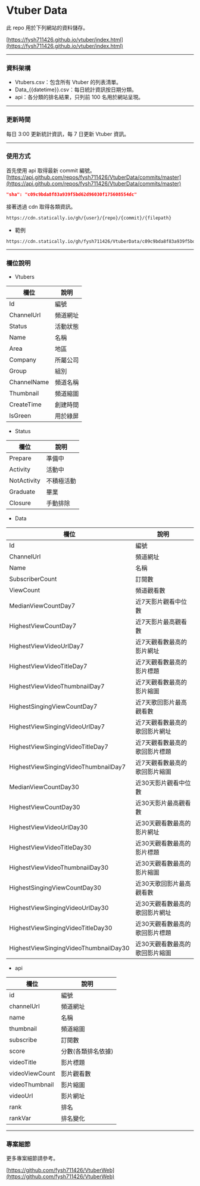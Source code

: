 # Vtuber Data  

此 repo 用於下列網站的資料儲存。  

[https://fysh711426.github.io/vtuber/index.html](https://fysh711426.github.io/vtuber/index.html)  

---  

### 資料架構  

* Vtubers.csv：包含所有 Vtuber 的列表清單。  
* Data_{{datetime}}.csv：每日統計資訊按日期分類。  
* api：各分類的排名結果，只列前 100 名用於網站呈現。  

---  

### 更新時間  

每日 3:00 更新統計資訊，每 7 日更新 Vtuber 資訊。  

---  

### 使用方式  

首先使用 api 取得最新 commit 編號。  
[https://api.github.com/repos/fysh711426/VtuberData/commits/master](https://api.github.com/repos/fysh711426/VtuberData/commits/master)  

```json
"sha": "c09c9bda8f83a939f5bd62d96030f175608554dc"
```

接著透過 cdn 取得各類資訊。  

```html
https://cdn.statically.io/gh/{user}/{repo}/{commit}/{filepath}
```

* 範例  

```html
https://cdn.statically.io/gh/fysh711426/VtuberData/c09c9bda8f83a939f5bd62d96030f175608554dc/api/subscribe_tw.json
```



---  

### 欄位說明  

* Vtubers  

欄位 | 說明  
-----|------
Id | 編號
ChannelUrl | 頻道網址	
Status | 活動狀態
Name | 名稱
Area | 地區
Company	| 所屬公司
Group | 組別
ChannelName	| 頻道名稱
Thumbnail | 頻道縮圖
CreateTime | 創建時間
IsGreen | 用於綠屏

* Status  

欄位 | 說明  
-----|------
Prepare | 準備中
Activity | 活動中
NotActivity | 不積極活動
Graduate | 畢業
Closure | 手動排除

* Data  

欄位 | 說明  
-----|------
Id | 編號
ChannelUrl | 頻道網址	
Name | 名稱
SubscriberCount | 訂閱數	
ViewCount | 頻道觀看數
MedianViewCountDay7	| 近7天影片觀看中位數
HighestViewCountDay7 | 近7天影片最高觀看數
HighestViewVideoUrlDay7	| 近7天觀看數最高的影片網址
HighestViewVideoTitleDay7 | 近7天觀看數最高的影片標題
HighestViewVideoThumbnailDay7 | 近7天觀看數最高的影片縮圖
HighestSingingViewCountDay7	| 近7天歌回影片最高觀看數
HighestViewSingingVideoUrlDay7 | 近7天觀看數最高的歌回影片網址
HighestViewSingingVideoTitleDay7 | 近7天觀看數最高的歌回影片標題
HighestViewSingingVideoThumbnailDay7 | 近7天觀看數最高的歌回影片縮圖	
MedianViewCountDay30 | 近30天影片觀看中位數
HighestViewCountDay30 | 近30天影片最高觀看數
HighestViewVideoUrlDay30 | 近30天觀看數最高的影片網址
HighestViewVideoTitleDay30 | 近30天觀看數最高的影片標題
HighestViewVideoThumbnailDay30 | 近30天觀看數最高的影片縮圖
HighestSingingViewCountDay30 | 近30天歌回影片最高觀看數
HighestViewSingingVideoUrlDay30	| 近30天觀看數最高的歌回影片網址
HighestViewSingingVideoTitleDay30 | 近30天觀看數最高的歌回影片標題
HighestViewSingingVideoThumbnailDay30 | 近30天觀看數最高的歌回影片縮圖

* api  

欄位 | 說明  
-----|------
id | 編號
channelUrl | 頻道網址
name | 名稱
thumbnail | 頻道縮圖
subscribe | 訂閱數
score | 分數(各類排名依據)
videoTitle | 影片標題
videoViewCount | 影片觀看數
videoThumbnail | 影片縮圖
videoUrl | 影片網址
rank | 排名
rankVar | 排名變化

---  

### 專案細節  

更多專案細節請參考。  

[https://github.com/fysh711426/VtuberWeb](https://github.com/fysh711426/VtuberWeb)  